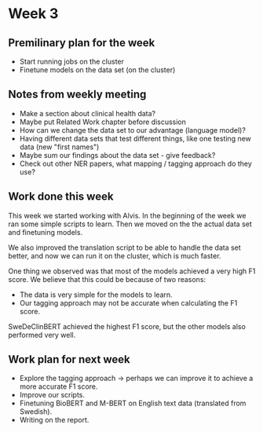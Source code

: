 # Week 3

## Premilinary plan for the week

- Start running jobs on the cluster
- Finetune models on the data set (on the cluster)

## Notes from weekly meeting
- Make a section about clinical health data?
- Maybe put Related Work chapter before discussion
- How can we change the data set to our advantage (language model)?
- Having different data sets that test different things, like one testing new data (new "first names")
- Maybe sum our findings about the data set - give feedback?
- Check out other NER papers, what mapping / tagging approach do they use?

## Work done this week

This week we started working with Alvis. In the beginning of the week we ran some simple scripts to learn. Then we moved on the the actual data set and finetuning models.

We also improved the translation script to be able to handle the data set better, and now we can run it on the cluster, which is much faster.

One thing we observed was that most of the models achieved a very high F1 score. We believe that this could be because of two reasons:
- The data is very simple for the models to learn.
- Our tagging approach may not be accurate when calculating the F1 score.

SweDeClinBERT achieved the highest F1 score, but the other models also performed very well.

## Work plan for next week

- Explore the tagging approach -> perhaps we can improve it to achieve a more accurate F1 score.
- Improve our scripts.
- Finetuning BioBERT and M-BERT on English text data (translated from Swedish).
- Writing on the report.
